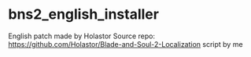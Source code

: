 ﻿# bns2_english_installer
 English patch made by Holastor
 Source repo: https://github.com/Holastor/Blade-and-Soul-2-Localization
 script by me
 

